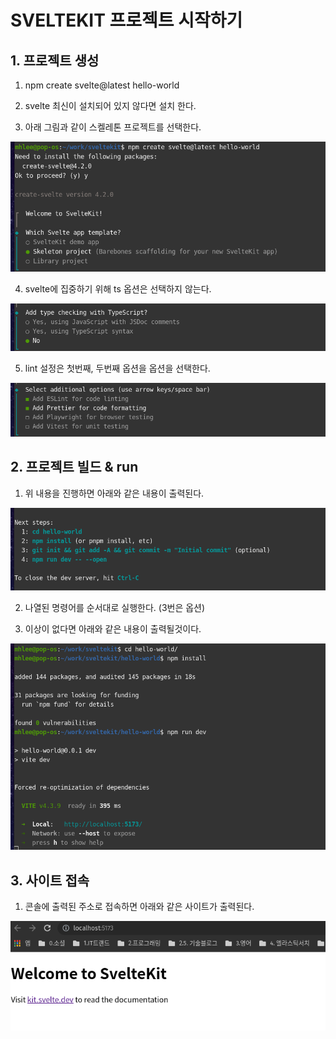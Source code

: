 # SVELTEKIT 프로젝트 시작하기

## 1. 프로젝트 생성

1. npm create svelte@latest hello-world

2. svelte 최신이 설치되어 있지 않다면 설치 한다.

3. 아래 그림과 같이 스켈레톤 프로젝트를 선택한다.

![](./images/01-1.png)

4. svelte에 집중하기 위해 ts 옵션은 선택하지 않는다.

![](./images/01-2.png)

5. lint 설정은 첫번째, 두번째 옵션을 옵션을 선택한다.

![](./images/01-3.png)

## 2. 프로젝트 빌드 & run

1. 위 내용을 진행하면 아래와 같은 내용이 출력된다.

![](./images/01-4.png)

2. 나열된 명령어를 순서대로 실행한다. (3번은 옵션)

3. 이상이 없다면 아래와 같은 내용이 출력될것이다.

![](./images/01-5.png)

## 3. 사이트 접속

1. 콘솔에 출력된 주소로 접속하면 아래와 같은 사이트가 출력된다.

![](./images/01-6.png)
